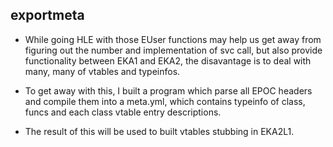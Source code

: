 ## exportmeta

- While going HLE with those EUser functions may help us get away from figuring out the number and implementation of svc call, but also provide functionality between EKA1 and EKA2, the disavantage is to deal with many, many of vtables and typeinfos.

- To get away with this, I built a program which parse all EPOC headers and compile them into a meta.yml, which contains typeinfo of class, funcs and each class vtable entry descriptions.

- The result of this will be used to built vtables stubbing in EKA2L1.
